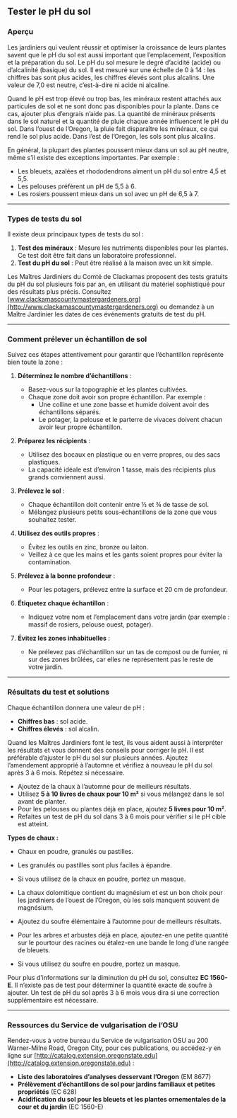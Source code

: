 ## Tester le pH du sol

### Aperçu

Les jardiniers qui veulent réussir et optimiser la croissance de leurs plantes savent que le pH du sol est aussi important que l’emplacement, l’exposition et la préparation du sol. Le pH du sol mesure le degré d’acidité (acide) ou d’alcalinité (basique) du sol. Il est mesuré sur une échelle de 0 à 14 : les chiffres bas sont plus acides, les chiffres élevés sont plus alcalins. Une valeur de 7,0 est neutre, c’est-à-dire ni acide ni alcaline.

Quand le pH est trop élevé ou trop bas, les minéraux restent attachés aux particules de sol et ne sont donc pas disponibles pour la plante. Dans ce cas, ajouter plus d’engrais n’aide pas. La quantité de minéraux présents dans le sol naturel et la quantité de pluie chaque année influencent le pH du sol. Dans l’ouest de l’Oregon, la pluie fait disparaître les minéraux, ce qui rend le sol plus acide. Dans l’est de l’Oregon, les sols sont plus alcalins.

En général, la plupart des plantes poussent mieux dans un sol au pH neutre, même s’il existe des exceptions importantes. Par exemple :

- Les bleuets, azalées et rhododendrons aiment un pH du sol entre 4,5 et 5,5.
- Les pelouses préfèrent un pH de 5,5 à 6.
- Les rosiers poussent mieux dans un sol avec un pH de 6,5 à 7.

---

### Types de tests du sol

Il existe deux principaux types de tests du sol :

1. **Test des minéraux** : Mesure les nutriments disponibles pour les plantes. Ce test doit être fait dans un laboratoire professionnel.
2. **Test du pH du sol** : Peut être réalisé à la maison avec un kit simple.

Les Maîtres Jardiniers du Comté de Clackamas proposent des tests gratuits du pH du sol plusieurs fois par an, en utilisant du matériel sophistiqué pour des résultats plus précis. Consultez [www.clackamascountymastergardeners.org](http://www.clackamascountymastergardeners.org) ou demandez à un Maître Jardinier les dates de ces événements gratuits de test du pH.

---

### Comment prélever un échantillon de sol

Suivez ces étapes attentivement pour garantir que l’échantillon représente bien toute la zone :

1. **Déterminez le nombre d’échantillons** :
   - Basez-vous sur la topographie et les plantes cultivées.
   - Chaque zone doit avoir son propre échantillon. Par exemple :
     - Une colline et une zone basse et humide doivent avoir des échantillons séparés.
     - Le potager, la pelouse et le parterre de vivaces doivent chacun avoir leur propre échantillon.

2. **Préparez les récipients** :
   - Utilisez des bocaux en plastique ou en verre propres, ou des sacs plastiques.
   - La capacité idéale est d’environ 1 tasse, mais des récipients plus grands conviennent aussi.

3. **Prélevez le sol** :
   - Chaque échantillon doit contenir entre ½ et ¾ de tasse de sol.
   - Mélangez plusieurs petits sous-échantillons de la zone que vous souhaitez tester.

4. **Utilisez des outils propres** :
   - Évitez les outils en zinc, bronze ou laiton.
   - Veillez à ce que les mains et les gants soient propres pour éviter la contamination.

5. **Prélevez à la bonne profondeur** :
   - Pour les potagers, prélevez entre la surface et 20 cm de profondeur.

6. **Étiquetez chaque échantillon** :
   - Indiquez votre nom et l’emplacement dans votre jardin (par exemple : massif de rosiers, pelouse ouest, potager).

7. **Évitez les zones inhabituelles** :
   - Ne prélevez pas d’échantillon sur un tas de compost ou de fumier, ni sur des zones brûlées, car elles ne représentent pas le reste de votre jardin.

---

### Résultats du test et solutions

Chaque échantillon donnera une valeur de pH :

- **Chiffres bas** : sol acide.
- **Chiffres élevés** : sol alcalin.

Quand les Maîtres Jardiniers font le test, ils vous aident aussi à interpréter les résultats et vous donnent des conseils pour corriger le pH. Il est préférable d’ajuster le pH du sol sur plusieurs années. Ajoutez l’amendement approprié à l’automne et vérifiez à nouveau le pH du sol après 3 à 6 mois. Répétez si nécessaire.


- Ajoutez de la chaux à l’automne pour de meilleurs résultats.
- Utilisez **5 à 10 livres de chaux pour 10 m²** si vous mélangez dans le sol avant de planter.
- Pour les pelouses ou plantes déjà en place, ajoutez **5 livres pour 10 m²**.
- Refaites un test de pH du sol dans 3 à 6 mois pour vérifier si le pH cible est atteint.

**Types de chaux :**

- Chaux en poudre, granulés ou pastilles.
- Les granulés ou pastilles sont plus faciles à épandre.
- Si vous utilisez de la chaux en poudre, portez un masque.
- La chaux dolomitique contient du magnésium et est un bon choix pour les jardiniers de l’ouest de l’Oregon, où les sols manquent souvent de magnésium.


- Ajoutez du soufre élémentaire à l’automne pour de meilleurs résultats.
- Pour les arbres et arbustes déjà en place, ajoutez-en une petite quantité sur le pourtour des racines ou étalez-en une bande le long d’une rangée de bleuets.
- Si vous utilisez du soufre en poudre, portez un masque.

Pour plus d’informations sur la diminution du pH du sol, consultez **EC 1560-E**. Il n’existe pas de test pour déterminer la quantité exacte de soufre à ajouter. Un test de pH du sol après 3 à 6 mois vous dira si une correction supplémentaire est nécessaire.

---

### Ressources du Service de vulgarisation de l’OSU

Rendez-vous à votre bureau du Service de vulgarisation OSU au 200 Warner-Milne Road, Oregon City, pour ces publications, ou accédez-y en ligne sur [http://catalog.extension.oregonstate.edu](http://catalog.extension.oregonstate.edu) :

- **Liste des laboratoires d’analyses desservant l’Oregon** (EM 8677)
- **Prélèvement d’échantillons de sol pour jardins familiaux et petites propriétés** (EC 628)
- **Acidification du sol pour les bleuets et les plantes ornementales de la cour et du jardin** (EC 1560-E)
